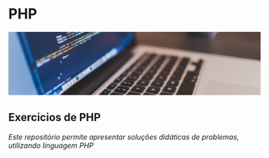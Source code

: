 # PHP

<img src="https://github.com/ScenioMathias/APL-2/blob/main/ALP.png?raw=true" alt="smashupy" width="700"/>

## Exercicios de PHP

_Este repositório permite apresentar soluções didáticas de problemas, utilizando linguagem PHP_
